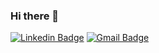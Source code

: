 ### Hi there 👋


[![Linkedin Badge](https://img.shields.io/badge/-mathieubouhelier-blue?style=flat-square&logo=Linkedin&logoColor=white&link=https://www.linkedin.com/in/mathieu-bouhelier/)](https://www.linkedin.com/in/mathieu-bouhelier)
 [![Gmail Badge](https://img.shields.io/badge/-mathieubouhelier@gmail.com-c14438?style=flat-square&logo=Gmail&logoColor=white&link=mailto:mathieubouhelier@gmail.com)](mailto:mathieubouhelier@gmail.com)
